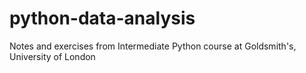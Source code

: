 # python-data-analysis
Notes and exercises from Intermediate Python course at Goldsmith's, University of London
